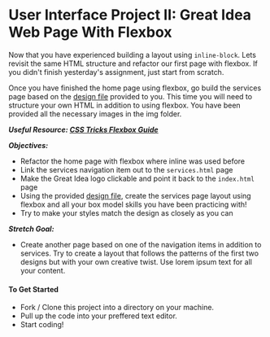 # User Interface Project II: Great Idea Web Page With Flexbox

Now that you have experienced building a layout using ```inline-block```.  Lets revisit the same HTML structure and refactor our first page with flexbox.  If you didn't finish yesterday's assignment, just start from scratch.

Once you have finished the home page using flexbox, go build the services page based on the [design file](design-files/services-desktop-design.png) provided to you.  This time you will need to structure your own HTML in addition to using flexbox.  You have been provided all the necessary images in the img folder.   


***Useful Resource: [CSS Tricks Flexbox Guide](https://css-tricks.com/snippets/css/a-guide-to-flexbox/)***

***Objectives:*** 
- Refactor the home page with flexbox where inline was used before
- Link the services navigation item out to the ```services.html``` page
- Make the Great Idea logo clickable and point it back to the ```index.html``` page
- Using the provided [design file](design-files/services-desktop-design.png), create the services page layout using flexbox and all your box model skills you have been practicing with!
- Try to make your styles match the design as closely as you can

***Stretch Goal:*** 
- Create another page based on one of the navigation items in addition to services.  Try to create a layout that follows the patterns of the first two designs but with your own creative twist.  Use lorem ipsum text for all your content.

#### To Get Started
* Fork / Clone this project into a directory on your machine.
* Pull up the code into your preffered text editor.
* Start coding!